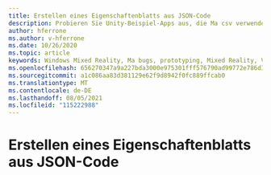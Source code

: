 ```yaml
---
title: Erstellen eines Eigenschaftenblatts aus JSON-Code
description: Probieren Sie Unity-Beispiel-Apps aus, die Ma csv verwenden.
author: hferrone
ms.author: v-hferrone
ms.date: 10/26/2020
ms.topic: article
keywords: Windows Mixed Reality, Ma bugs, prototyping, Mixed Reality, Virtual Reality, VR, MR, Feedback, Feedback-Hub, bugs
ms.openlocfilehash: 656270347a9a227bda3000e975301fff576790ad99772e786d3161a5c47c7f62
ms.sourcegitcommit: a1c086aa83d381129e62f9d8942f0fc889ffcab0
ms.translationtype: MT
ms.contentlocale: de-DE
ms.lasthandoff: 08/05/2021
ms.locfileid: "115222988"
---
```

# <a name="creating-a-property-sheet-from-json"></a>Erstellen eines Eigenschaftenblatts aus JSON-Code

<!-- TODO(Harrison/Stefan): Need cool header image from tutorial -->

<!-- TODO(Stefan): Create tutorial content and screenshots -->
